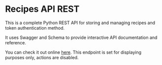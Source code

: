 # Recipes API REST

This is a complete Python REST API for storing and managing recipes and token authentication method.

It uses Swagger and Schema to provide interactive API documentation and reference.

You can check it out online [here](https://pablodferreyra.pythonanywhere.com/api/docs/#/). This endpoint is set for displaying purposes only, actions are disabled.